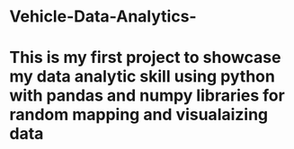 # Vehicle-Data-Analytics-
# This is my first project to showcase my data analytic skill using python with pandas and numpy libraries for random mapping and visualaizing data 
